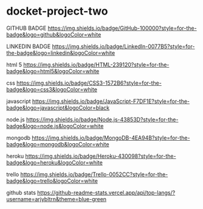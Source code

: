 # docket-project-two


GITHUB BADGE https://img.shields.io/badge/GitHub-100000?style=for-the-badge&logo=github&logoColor=white

LINKEDIN BADGE https://img.shields.io/badge/LinkedIn-0077B5?style=for-the-badge&logo=linkedin&logoColor=white

html 5 https://img.shields.io/badge/HTML-239120?style=for-the-badge&logo=html5&logoColor=white

css https://img.shields.io/badge/CSS3-1572B6?style=for-the-badge&logo=css3&logoColor=white

javascript https://img.shields.io/badge/JavaScript-F7DF1E?style=for-the-badge&logo=javascript&logoColor=black

node.js https://img.shields.io/badge/Node.js-43853D?style=for-the-badge&logo=node.js&logoColor=white

mongodb https://img.shields.io/badge/MongoDB-4EA94B?style=for-the-badge&logo=mongodb&logoColor=white

heroku https://img.shields.io/badge/Heroku-430098?style=for-the-badge&logo=heroku&logoColor=white

trello https://img.shields.io/badge/Trello-0052CC?style=for-the-badge&logo=trello&logoColor=white

github stats https://github-readme-stats.vercel.app/api/top-langs/?username=arjybltrn&theme=blue-green